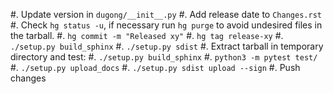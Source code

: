 #. Update version in ``dugong/__init__.py``
#. Add release date to ``Changes.rst``
#. Check ``hg status -u``, if necessary run ``hg purge`` to avoid undesired files in the tarball.
#. ``hg commit -m "Released xy"``
#. ``hg tag release-xy``
#. ``./setup.py build_sphinx``
#. ``./setup.py sdist``
#. Extract tarball in temporary directory and test:
  #. ``./setup.py build_sphinx``
  #. ``python3 -m pytest test/``
#. ``./setup.py upload_docs``
#. ``./setup.py sdist upload --sign``
#. Push changes
